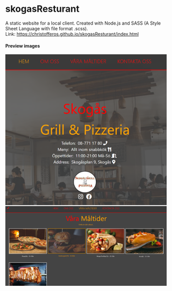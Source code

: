 # skogasResturant
A static website for a local client. Created with Node.js and SASS (A Style Sheet Language with file format .scss).
<br> Link: https://christofferos.github.io/skogasResturant/index.html

#### Preview images

![Image](readmeImages/preview.png)
![Image](readmeImages/preview2.png)

